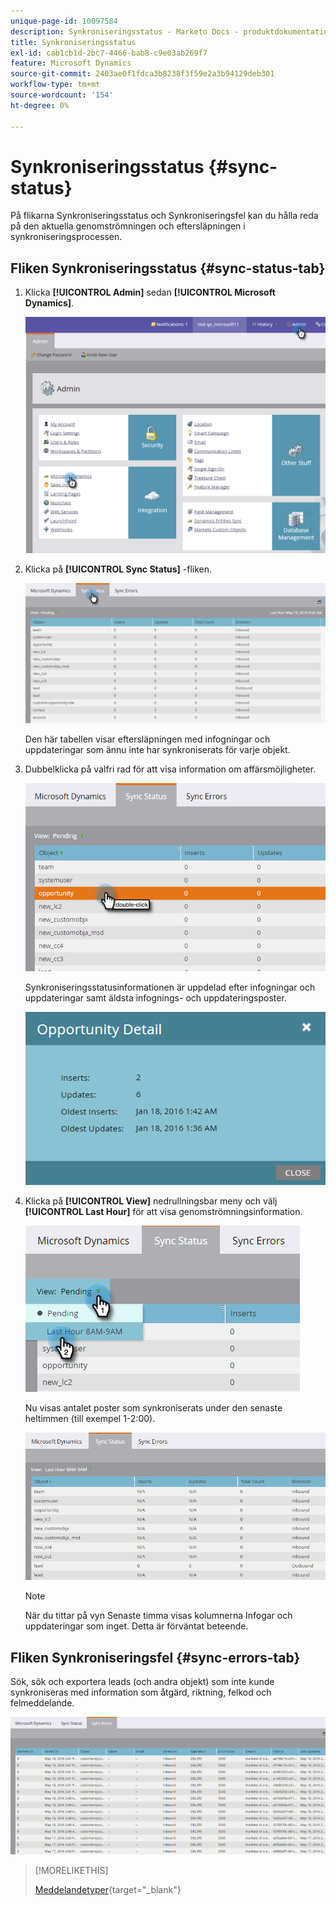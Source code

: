 ```yaml
---
unique-page-id: 10097584
description: Synkroniseringsstatus - Marketo Docs - produktdokumentation
title: Synkroniseringsstatus
exl-id: cab1cb1d-2bc7-4466-bab8-c9e03ab269f7
feature: Microsoft Dynamics
source-git-commit: 2403ae0f1fdca3b8238f3f59e2a3b94129deb301
workflow-type: tm+mt
source-wordcount: '154'
ht-degree: 0%

---
```


# Synkroniseringsstatus {#sync-status}

På flikarna Synkroniseringsstatus och Synkroniseringsfel kan du hålla reda på den aktuella genomströmningen och eftersläpningen i synkroniseringsprocessen.

## Fliken Synkroniseringsstatus {#sync-status-tab}

1. Klicka **[!UICONTROL Admin]** sedan **[!UICONTROL Microsoft Dynamics]**.

   ![](assets/image2016-1-20-11-3a34-3a14.png)

1. Klicka på **[!UICONTROL Sync Status]** -fliken.

   ![](assets/image2016-5-19-10-3a1-3a11.png)

   Den här tabellen visar eftersläpningen med infogningar och uppdateringar som ännu inte har synkroniserats för varje objekt.

1. Dubbelklicka på valfri rad för att visa information om affärsmöjligheter.

   ![](assets/image2016-5-19-10-3a3-3a21.png)

   Synkroniseringsstatusinformationen är uppdelad efter infogningar och uppdateringar samt äldsta infognings- och uppdateringsposter.

   ![](assets/image2016-1-22-10-3a51-3a10.png)

1. Klicka på **[!UICONTROL View]** nedrullningsbar meny och välj **[!UICONTROL Last Hour]** för att visa genomströmningsinformation.

   ![](assets/image2016-5-19-10-3a20-3a7.png)

   Nu visas antalet poster som synkroniserats under den senaste heltimmen (till exempel 1-2:00).

   ![](assets/image2016-5-19-10-3a22-3a15.png)

   >[!NOTE]
   >
   >När du tittar på vyn Senaste timma visas kolumnerna Infogar och uppdateringar som inget. Detta är förväntat beteende.

## Fliken Synkroniseringsfel {#sync-errors-tab}

Sök, sök och exportera leads (och andra objekt) som inte kunde synkroniseras med information som åtgärd, riktning, felkod och felmeddelande.

![](assets/image2016-5-19-10-3a26-3a35.png)

>[!MORELIKETHIS]
>
>[Meddelandetyper](/help/marketo/product-docs/core-marketo-concepts/miscellaneous/understanding-notifications/notification-types.md){target="_blank"}
